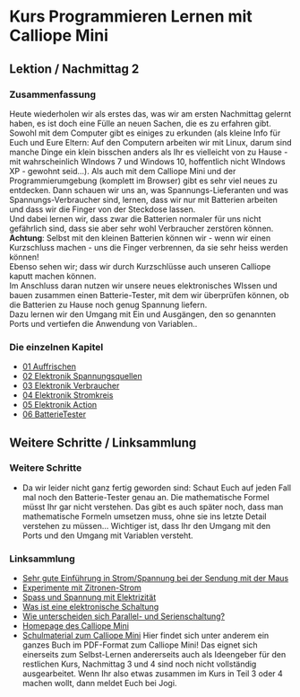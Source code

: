 # Kurs Programmieren Lernen mit Calliope Mini
   
   
   
## Lektion / Nachmittag  2

### Zusammenfassung 

Heute wiederholen wir als erstes das, was wir am ersten Nachmittag gelernt haben, es ist doch eine Fülle an neuen Sachen, die es zu erfahren gibt.   
Sowohl mit dem Computer gibt es einiges zu erkunden (als kleine Info für Euch und Eure Eltern: Auf den Computern arbeiten wir mit Linux, darum sind manche Dinge ein klein bisschen anders als Ihr es vielleicht von zu Hause - mit wahrscheinlich WIndows 7 und Windows 10, hoffentlich nicht WIndows XP - gewohnt seid...). 
Als auch mit dem Calliope Mini und der Programmierumgebung (komplett im Browser) gibt es sehr viel neues zu entdecken.
Dann schauen wir uns an, was Spannungs-Lieferanten und was Spannungs-Verbraucher sind, lernen, dass wir nur mit Batterien arbeiten und dass wir die Finger von der Steckdose lassen.  
Und dabei lernen wir, dass zwar die Batterien normaler für uns nicht gefährlich sind, dass sie aber sehr wohl Verbraucher zerstören können.  
 __Achtung__: Selbst mit den kleinen Batterien können wir - wenn wir einen Kurzschluss machen - uns die Finger verbrennen, da sie sehr heiss werden können!  
Ebenso sehen wir; dass wir durch Kurzschlüsse auch unseren Calliope kaputt machen können.  
Im Anschluss daran nutzen wir unsere neues elektronisches WIssen und bauen zusammen einen Batterie-Tester, mit dem wir überprüfen können, ob die Batterien zu Hause noch genug Spannung liefern.  
Dazu lernen wir den Umgang mit Ein und Ausgängen, den so genannten Ports und vertiefen die Anwendung von Variablen..   

### Die einzelnen Kapitel

* [01 Auffrischen](02_01_Auffrischen/README.md)
* [02 Elektronik Spannungsquellen](02_02_Elektronik_Spannungsquelle/README.md)
* [03 Elektronik Verbraucher](02_03_Elektronik_Verbraucher/README.md)
* [04 Elektronik Stromkreis](02_04_Elektronik_Stromkreis/README.md)
* [05 Elektronik Action](02_05_Elektronik_Action/README.md)
* [06 BatterieTester](02_06_BatterieTester/README.md)


## Weitere Schritte / Linksammlung 

### Weitere Schritte

* Da wir leider nicht ganz fertig geworden sind: Schaut Euch auf jeden Fall mal noch den Batterie-Tester genau an. Die mathematische Formel müsst Ihr gar nicht verstehen. Das gibt es auch später noch, dass man mathematische Formeln umsetzen muss, ohne sie ins letzte Detail verstehen zu müssen...
Wichtiger ist, dass Ihr den Umgang mit den Ports und den Umgang mit Variablen versteht.


### Linksammlung 

* [Sehr gute Einführung in Strom/Spannung bei der Sendung mit der Maus](https://www.youtube.com/watch?v=Je22SgH8TCk)
* [Experimente mit Zitronen-Strom](https://www.simplyscience.ch/teens-experimente-feuer-strom/articles/strom-aus-der-zitrone.html?_locale=de) 
* [Spass und Spannung mit Elektrizität](https://www.simplyscience.ch/kids-experimente-feuer-strom/articles/spass-und-spannung-mit-elektrizitaet-24475.html)
* [Was ist eine elektronische Schaltung](https://www.simplyscience.ch/teens-wissen/articles/was-ist-eine-elektronische-schaltung.html)
* [Wie unterscheiden sich Parallel- und Serienschaltung?](https://www.simplyscience.ch/teens-wissen/articles/wie-unterscheiden-sich-parallel-und-serienschaltung.html)
* [Homepage des Calliope Mini](https://calliope.cc/)
* [Schulmaterial zum Calliope Mini](https://calliope.cc/schulen/schulmaterial) Hier findet sich unter anderem ein ganzes Buch im PDF-Format zum Calliope Mini! Das eignet sich einerseits zum Selbst-Lernen andererseits auch als Ideengeber für den restlichen Kurs, Nachmittag 3 und 4 sind noch nicht vollständig ausgearbeitet. Wenn Ihr also etwas zusammen im Kurs in Teil 3 oder 4 machen wollt, dann meldet Euch bei Jogi.
 


